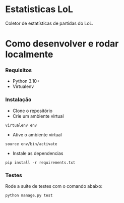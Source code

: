 # Estatisticas LoL
Coletor de estatísticas de partidas do LoL.

# Como desenvolver e rodar localmente
### Requisitos

- Python 3.10+
- Virtualenv

### Instalação

- Clone o repositório
- Crie um ambiente virtual
```
virtualenv env
```
- Ative o ambiente virtual
```
source env/bin/activate
```
- Instale as dependencias
```
pip install -r requirements.txt
```

### Testes
Rode a suite de testes com o comando abaixo:
```
python manage.py test
```
